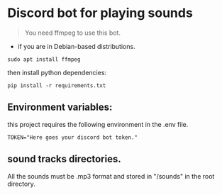 # Discord bot for playing sounds



> You need ffmpeg to use this bot.

- if you are in Debian-based distributions.

```
sudo apt install ffmpeg
```

then install python dependencies:

```
pip install -r requirements.txt
```


## Environment variables:

this project requires the following environment in the .env file.
```
TOKEN="Here goes your discord bot token."
```
## sound tracks directories.

All the sounds must be .mp3 format and stored in "/sounds" in the root directory.
